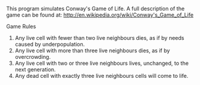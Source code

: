 This program simulates Conway's Game of Life.
A full description of the game can be found at:
http://en.wikipedia.org/wiki/Conway's_Game_of_Life

Game Rules

1) Any live cell with fewer than two live neighbours dies, as if by needs caused by underpopulation.
2) Any live cell with more than three live neighbours dies, as if by overcrowding.
3) Any live cell with two or three live neighbours lives, unchanged, to the next generation.
4) Any dead cell with exactly three live neighbours cells will come to life.